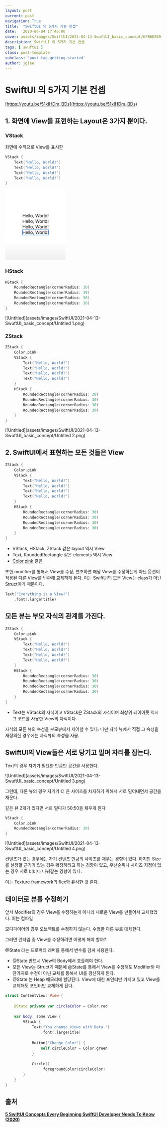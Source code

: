 ```yaml
---
layout: post
current: post
navigation: True
title:  "SwiftUI 의 5가지 기본 컨셉"
date:   2020-06-04 17:46:00
cover: assets/images/SwiftUI/2021-04-13-SwuftUI_basic_concept/6FB6D869-85BA-4704-A370-C5C6B68F1A3E.png
description: SwiftUI 의 5가지 기본 컨셉
tags: [ swuftui ]
class: post-template
subclass: 'post tag-getting-started'
author: jglee
---
```


# SwiftUI 의 5가지 기본 컨셉

[https://youtu.be/51xIHDm_BDs](https://youtu.be/51xIHDm_BDs)

## 1. 화면에 View를 표현하는 Layout은 3가지 뿐이다.

### VStack

 화면에 수직으로 View를 표시한

```swift
VStack {
	Text("Hello, World!")
	Text("Hello, World!")
	Text("Hello, World!")
	Text("Hello, World!")
}
```

![Untitled](assets/images/SwiftUI/2021-04-13-SwuftUI_basic_concept/Untitled.png)

### HStack

```swift
HStack {
	RoundedRectangle(cornerRadius: 30)
	RoundedRectangle(cornerRadius: 30)
	RoundedRectangle(cornerRadius: 30)
	RoundedRectangle(cornerRadius: 30)
}
```

![Untitled](assets/images/SwiftUI/2021-04-13-SwuftUI_basic_concept/Untitled 1.png)

### ZStack

```swift
ZStack {
	Color.pink
	VStack {
		Text("Hello, World!")
		Text("Hello, World!")
		Text("Hello, World!")
		Text("Hello, World!")
	}
	HStack {
		RoundedRectangle(cornerRadius: 30)
		RoundedRectangle(cornerRadius: 30)
		RoundedRectangle(cornerRadius: 30)
		RoundedRectangle(cornerRadius: 30)
	}
}
```

![Untitled](assets/images/SwiftUI/2021-04-13-SwuftUI_basic_concept/Untitled 2.png)

## 2. SwiftUI에서 표현하는 모든 것들은 View

```swift
ZStack {
	Color.pink
	VStack {
		Text("Hello, World!")
		Text("Hello, World!")
		Text("Hello, World!")
		Text("Hello, World!")
	}
	HStack {
		RoundedRectangle(cornerRadius: 30)
		RoundedRectangle(cornerRadius: 30)
		RoundedRectangle(cornerRadius: 30)
		RoundedRectangle(cornerRadius: 30)
	}
}
```

- VStack, HStack, ZStack 같은 layout 역시 View
- Text, RoundedRectangle 같은 elements 역시 View
- [Color.pink](http://Color.pink) 같은

또한 modifier를 통해서 View를 수정, 변조하면 해당 View를 수정하는게 아닌 옵션이 적용된 다른 View를 반환해 교체하게 된다. 이는 SwiftUI의 모든 View는 class가 아닌 Struct이기 때문이다.

```swift
Text("Everything is a View!")
	.font(.largeTtitle)
```

## 모든 뷰는 부모 자식의 관계를 가진다.

```swift
ZStack {
	Color.pink
	VStack {
		Text("Hello, World!")
		Text("Hello, World!")
		Text("Hello, World!")
		Text("Hello, World!")
	}
	HStack {
		RoundedRectangle(cornerRadius: 30)
		RoundedRectangle(cornerRadius: 30)
		RoundedRectangle(cornerRadius: 30)
		RoundedRectangle(cornerRadius: 30)
	}
}
```

- Text는 VStack의 자식이고 VStack은 ZStack의 자식이며 최상위 레이아웃 역시 그 코드를 사용한 View의 자식이다.

자식의 모든 뷰의 속성을 부모뷰에서 제어할 수 있다. 다만 자식 뷰에서 직접 그 속성을 재정의한 경우에는 자식뷰의 속성을 사용. 

## SwiftUI의 View들은 서로 당기고 밀며 자리를 잡는다.

Text의 경우 자기가 필요한 만큼만 공간을 사용한다.

![Untitled](assets/images/SwiftUI/2021-04-13-SwuftUI_basic_concept/Untitled 3.png)

 그런데, 다른 뷰의 경우 자기가 더 큰 사이즈를 차지하기 위해서 서로 밀어내면서 공간을 채운다.

 같은 뷰 2개가 있다면 서로 밀다가 50:50을 채우게 된다

```swift
VStack {
	Color.pink
	RoundedRectangle(cornerRadius: 30)
}
```

![Untitled](assets/images/SwiftUI/2021-04-13-SwuftUI_basic_concept/Untitled 4.png)

 컨텐츠가 있는 경우에는 자기 컨텐츠 만큼의 사이즈를 채우는 경향이 있다. 하지만 Size를 설정할 근거가 없는 경우 확장하려고 하는 경향이 있고, 우선순위나 사이즈 지정이 없는 경우 서로 비비다 나눠같는 경향이 있다.

 이는 Texture framework의 flex와 유사한 것 같다.

## 데이터로 뷰를 수정하기

 앞서 Modifier의 경우 View를 수정하는게 아니라 새로운 View를 만들어서 교체했었다. 이는 컴파일 

모디파이어의 경우 오브젝트를 수정하지 않는다. 수정한 다른 뷰로 대체한다. 

 그러면 런타임 중 View를 수정하려면 어떻게 해야 할까? 

@State 라는 프로퍼티 래퍼를 통해서 변수를 감싸 사용한다. 

- @State 반드시 View의 Body에서 호출해야 한다.
- 모든 View는 Struct기 때문에 @State를 통해서 View를 수정해도 Modifier와 마찬가지로 수정이 아닌 교체를 통해서 UI를 갱신하게 된다.
- @State 는 Heap 메모리에 할당된다. View에 대한 포인터만 가지고 있고 View를 교체해도 포인터만 교체하게 된다.

```swift
struct ContentView: View {
    
    @State private var circleColor = Color.red
    
    var body: some View {
        VStack {
            Text("You change views with Data.")
                .font(.largeTitle)
            
            Button("Change Color") {
                self.circleColor = Color.green
            }
            
            Circle()
                .foregroundColor(circleColor)
        }
    }
}
```

## 출처

**[5 SwiftUI Concepts Every Beginning SwiftUI Developer Needs To Know (2020)](https://www.youtube.com/watch?v=51xIHDm_BDs)**